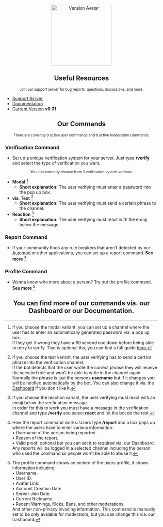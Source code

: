 <p align="center">
    <img width="200" src="https://cdn.discordapp.com/attachments/1033407106725970014/1037755050686169118/imageedit_1_9874212136.png" alt="Vension Avatar">
</p>
<h2 align="center">Useful Resources</h2>
<p align="center">
<sub>Join our support server for bug reports, questions, discussions, and more.</sub>
</p>

- [Support Server](https://discord.gg/r2XgZRFnpv)
- [Documentation](https://discord.gg/r2XgZRFnpv)
- [Current Version](https://discord.gg/r2XgZRFnpv) **v0.01**

<h2 align="center">Our Commands</h2>
<p align="center">
<sub>There are currently 0 active user commands and 0 active moderation commands.</sub>
</p>

### Verification Command
- Set up a unique verification system for your server. Just type **/verify** and select the type of verification you want.
<p align="center">
<sub> You can currently choose from 3 verification system variants. </sub>
</p>

- **Modal** [^1]
  - **Short explanation:** The user verifying must enter a password into the pop up box.
- **via. Text** [^2]
  - **Short explanation:** The user verifying must send a certain phrase to the channel.
- **Reaction** [^3]
  - **Short explanation:** The user verifying must react with the emoji below the message.

[^1]: If you choose the modal variant, you can set up a channel where the user has to enter an automatically generated password via. a pop up box.  
  If they get it wrong they have a 60 second cooldown before being able to retry to verify. That is optional tho, you can find a full guide [here.](https://discord.gg/r2XgZRFnpv)
[^2]: If you choose the text variant, the user verifying has to send a certain phrase into the verification channel.  
  If the bot detects that the user wrote the correct phrase they will receive the selected role and won't be able to write in the channel again.  
  Normally the phrase is just the persons **username** but if it changes you will be notified automatically by the bot. You can also change it via. the [Dashboard](https://discord.gg/r2XgZRFnpv) if you don't like it.
[^3]: If you choose the reaction variant, the user verifying must react with an emoji below the verification message.  
  In order for this to work you must have a message in the verification channel and type **/verify** and select **react** and let the bot do the rest.
[^4]: How the report command works: Users type **/report** and a box pops up where the users have to enter various information.  
  • Username of the person being reported.  
  • Reason of the report.  
  • Valid proof, optional but you can set it to required via. our Dashboard.  
  Any reports will be logged in a selected channel including the person who used the command so people won't be able to abuse it.
[^5]: The profile command shows an embed of the users profile, it shows information including:  
  • Username.  
  • User ID.  
  • Avatar Link.  
  • Account Creation Date.  
  • Server Join Date.  
  • Current Nickname.  
  • Recent Warnings, Kicks, Bans, and other moderations.  
  And other non-privacy invading information. This command is manually set to be only avaiable for moderators, but you can change this via. our Dashboard.
  
### Report Command
- If your community finds any rule breakers that aren't detected by our [Automod](https://discord.gg/r2XgZRFnpv) or other applications, you can set up a report command. **See more** [^4]

### Profile Command
- Wanna know who more about a person? Try out the profile command.  
**See more** [^5]

<h2 align="center">You can find more of our commands via. our Dashboard or our Documentation.</h2>
